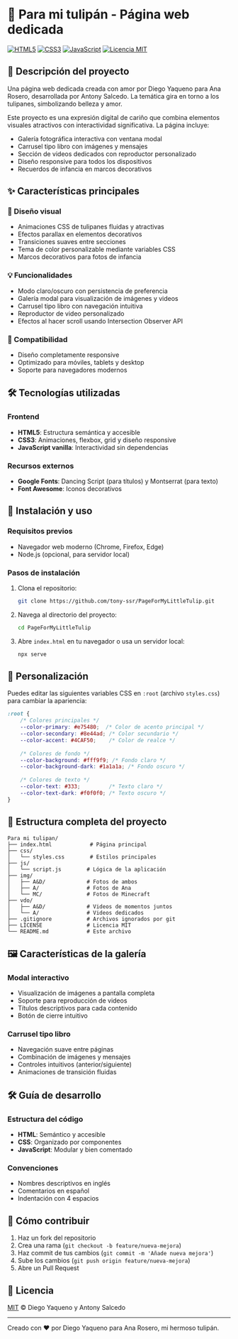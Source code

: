 # 🌷 Para mi tulipán - Página web dedicada

[![HTML5](https://img.shields.io/badge/HTML5-E34F26?style=for-the-badge&logo=html5&logoColor=white)](https://developer.mozilla.org/es/docs/Web/HTML)
[![CSS3](https://img.shields.io/badge/CSS3-1572B6?style=for-the-badge&logo=css3&logoColor=white)](https://developer.mozilla.org/es/docs/Web/CSS)
[![JavaScript](https://img.shields.io/badge/JavaScript-F7DF1E?style=for-the-badge&logo=javascript&logoColor=black)](https://developer.mozilla.org/es/docs/Web/JavaScript)
[![Licencia MIT](https://img.shields.io/badge/Licencia-MIT-blue.svg)](LICENSE)

## 📖 Descripción del proyecto

Una página web dedicada creada con amor por Diego Yaqueno para Ana Rosero, desarrollada por Antony Salcedo. La temática gira en torno a los tulipanes, simbolizando belleza y amor.

Este proyecto es una expresión digital de cariño que combina elementos visuales atractivos con interactividad significativa. La página incluye:
- Galería fotográfica interactiva con ventana modal
- Carrusel tipo libro con imágenes y mensajes
- Sección de videos dedicados con reproductor personalizado
- Diseño responsive para todos los dispositivos
- Recuerdos de infancia en marcos decorativos

## ✨ Características principales

### 🎨 Diseño visual
- Animaciones CSS de tulipanes fluidas y atractivas
- Efectos parallax en elementos decorativos
- Transiciones suaves entre secciones
- Tema de color personalizable mediante variables CSS
- Marcos decorativos para fotos de infancia

### 💡 Funcionalidades
- Modo claro/oscuro con persistencia de preferencia
- Galería modal para visualización de imágenes y videos
- Carrusel tipo libro con navegación intuitiva
- Reproductor de video personalizado
- Efectos al hacer scroll usando Intersection Observer API

### 📱 Compatibilidad
- Diseño completamente responsive
- Optimizado para móviles, tablets y desktop
- Soporte para navegadores modernos

## 🛠️ Tecnologías utilizadas

### Frontend
- **HTML5**: Estructura semántica y accesible
- **CSS3**: Animaciones, flexbox, grid y diseño responsive
- **JavaScript vanilla**: Interactividad sin dependencias

### Recursos externos
- **Google Fonts**: Dancing Script (para títulos) y Montserrat (para texto)
- **Font Awesome**: Iconos decorativos

## 🚀 Instalación y uso

### Requisitos previos
- Navegador web moderno (Chrome, Firefox, Edge)
- Node.js (opcional, para servidor local)

### Pasos de instalación
1. Clona el repositorio:
   ```bash
   git clone https://github.com/tony-ssr/PageForMyLittleTulip.git
   ```
2. Navega al directorio del proyecto:
   ```bash
   cd PageForMyLittleTulip
   ```
3. Abre `index.html` en tu navegador o usa un servidor local:
   ```bash
   npx serve
   ```

## 🎨 Personalización

Puedes editar las siguientes variables CSS en `:root` (archivo `styles.css`) para cambiar la apariencia:
```css
:root {
    /* Colores principales */
    --color-primary: #e75480;  /* Color de acento principal */
    --color-secondary: #8e44ad; /* Color secundario */
    --color-accent: #4CAF50;    /* Color de realce */
    
    /* Colores de fondo */
    --color-background: #fff9f9; /* Fondo claro */
    --color-background-dark: #1a1a1a; /* Fondo oscuro */
    
    /* Colores de texto */
    --color-text: #333;         /* Texto claro */
    --color-text-dark: #f0f0f0; /* Texto oscuro */
}
```

## 📂 Estructura completa del proyecto

```
Para mi tulipan/
├── index.html            # Página principal
├── css/
│   └── styles.css        # Estilos principales
├── js/
│   └── script.js        # Lógica de la aplicación
├── img/
│   ├── A&D/             # Fotos de ambos
│   ├── A/               # Fotos de Ana
│   └── MC/              # Fotos de Minecraft
├── vdo/
│   ├── A&D/             # Videos de momentos juntos
│   └── A/               # Videos dedicados
├── .gitignore           # Archivos ignorados por git
├── LICENSE              # Licencia MIT
└── README.md            # Este archivo
```

## 🖼️ Características de la galería

### Modal interactivo
- Visualización de imágenes a pantalla completa
- Soporte para reproducción de videos
- Títulos descriptivos para cada contenido
- Botón de cierre intuitivo

### Carrusel tipo libro
- Navegación suave entre páginas
- Combinación de imágenes y mensajes
- Controles intuitivos (anterior/siguiente)
- Animaciones de transición fluidas

## 🛠️ Guía de desarrollo

### Estructura del código
- **HTML**: Semántico y accesible
- **CSS**: Organizado por componentes
- **JavaScript**: Modular y bien comentado

### Convenciones
- Nombres descriptivos en inglés
- Comentarios en español
- Indentación con 4 espacios

## 🤝 Cómo contribuir

1. Haz un fork del repositorio
2. Crea una rama (`git checkout -b feature/nueva-mejora`)
3. Haz commit de tus cambios (`git commit -m 'Añade nueva mejora'`)
4. Sube los cambios (`git push origin feature/nueva-mejora`)
5. Abre un Pull Request

## 📄 Licencia

[MIT](LICENSE) © Diego Yaqueno y Antony Salcedo

---

Creado con ❤️ por Diego Yaqueno para Ana Rosero, mi hermoso tulipán.